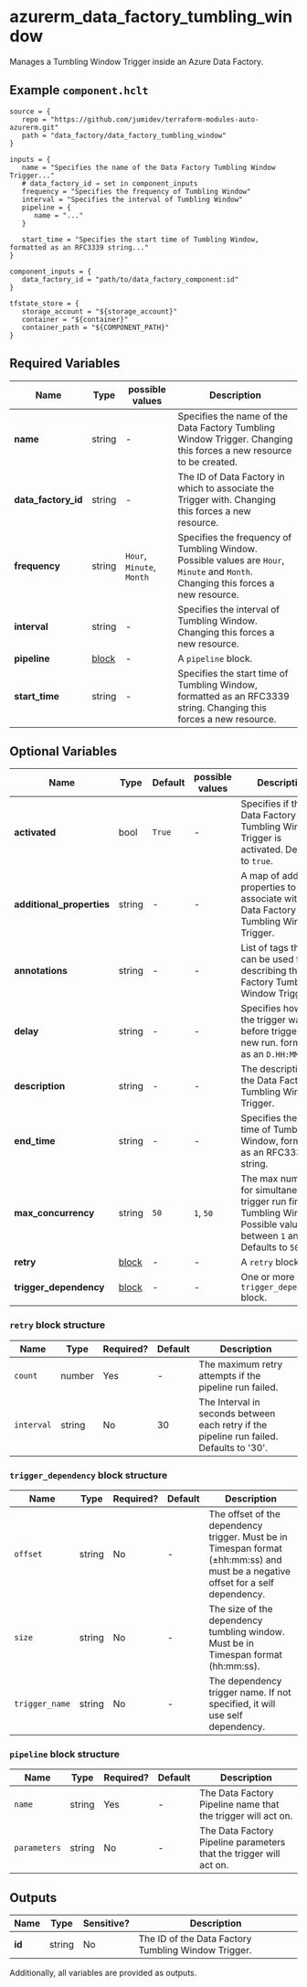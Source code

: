 # azurerm_data_factory_tumbling_window

Manages a Tumbling Window Trigger inside an Azure Data Factory.

## Example `component.hclt`

```hcl
source = {
   repo = "https://github.com/jumidev/terraform-modules-auto-azurerm.git"   
   path = "data_factory/data_factory_tumbling_window"   
}

inputs = {
   name = "Specifies the name of the Data Factory Tumbling Window Trigger..."   
   # data_factory_id → set in component_inputs
   frequency = "Specifies the frequency of Tumbling Window"   
   interval = "Specifies the interval of Tumbling Window"   
   pipeline = {
      name = "..."      
   }
   
   start_time = "Specifies the start time of Tumbling Window, formatted as an RFC3339 string..."   
}

component_inputs = {
   data_factory_id = "path/to/data_factory_component:id"   
}

tfstate_store = {
   storage_account = "${storage_account}"   
   container = "${container}"   
   container_path = "${COMPONENT_PATH}"   
}

```

## Required Variables

| Name | Type |  possible values |  Description |
| ---- | --------- |  ----------- | ----------- |
| **name** | string |  -  |  Specifies the name of the Data Factory Tumbling Window Trigger. Changing this forces a new resource to be created. | 
| **data_factory_id** | string |  -  |  The ID of Data Factory in which to associate the Trigger with. Changing this forces a new resource. | 
| **frequency** | string |  `Hour`, `Minute`, `Month`  |  Specifies the frequency of Tumbling Window. Possible values are `Hour`, `Minute` and `Month`. Changing this forces a new resource. | 
| **interval** | string |  -  |  Specifies the interval of Tumbling Window. Changing this forces a new resource. | 
| **pipeline** | [block](#pipeline-block-structure) |  -  |  A `pipeline` block. | 
| **start_time** | string |  -  |  Specifies the start time of Tumbling Window, formatted as an RFC3339 string. Changing this forces a new resource. | 

## Optional Variables

| Name | Type |  Default  |  possible values |  Description |
| ---- | --------- |  ----------- | ----------- | ----------- |
| **activated** | bool |  `True`  |  -  |  Specifies if the Data Factory Tumbling Window Trigger is activated. Defaults to `true`. | 
| **additional_properties** | string |  -  |  -  |  A map of additional properties to associate with the Data Factory Tumbling Window Trigger. | 
| **annotations** | string |  -  |  -  |  List of tags that can be used for describing the Data Factory Tumbling Window Trigger. | 
| **delay** | string |  -  |  -  |  Specifies how long the trigger waits before triggering new run. formatted as an `D.HH:MM:SS`. | 
| **description** | string |  -  |  -  |  The description for the Data Factory Tumbling Window Trigger. | 
| **end_time** | string |  -  |  -  |  Specifies the end time of Tumbling Window, formatted as an RFC3339 string. | 
| **max_concurrency** | string |  `50`  |  `1`, `50`  |  The max number for simultaneous trigger run fired by Tumbling Window. Possible values are between `1` and `50`. Defaults to `50`. | 
| **retry** | [block](#retry-block-structure) |  -  |  -  |  A `retry` block. | 
| **trigger_dependency** | [block](#trigger_dependency-block-structure) |  -  |  -  |  One or more `trigger_dependency` block. | 

### `retry` block structure

| Name | Type | Required? | Default | Description |
| ---- | ---- | --------- | ------- | ----------- |
| `count` | number | Yes | - | The maximum retry attempts if the pipeline run failed. |
| `interval` | string | No | 30 | The Interval in seconds between each retry if the pipeline run failed. Defaults to '30'. |

### `trigger_dependency` block structure

| Name | Type | Required? | Default | Description |
| ---- | ---- | --------- | ------- | ----------- |
| `offset` | string | No | - | The offset of the dependency trigger. Must be in Timespan format (±hh:mm:ss) and must be a negative offset for a self dependency. |
| `size` | string | No | - | The size of the dependency tumbling window. Must be in Timespan format (hh:mm:ss). |
| `trigger_name` | string | No | - | The dependency trigger name. If not specified, it will use self dependency. |

### `pipeline` block structure

| Name | Type | Required? | Default | Description |
| ---- | ---- | --------- | ------- | ----------- |
| `name` | string | Yes | - | The Data Factory Pipeline name that the trigger will act on. |
| `parameters` | string | No | - | The Data Factory Pipeline parameters that the trigger will act on. |



## Outputs

| Name | Type | Sensitive? | Description |
| ---- | ---- | --------- | --------- |
| **id** | string | No  | The ID of the Data Factory Tumbling Window Trigger. | 

Additionally, all variables are provided as outputs.

